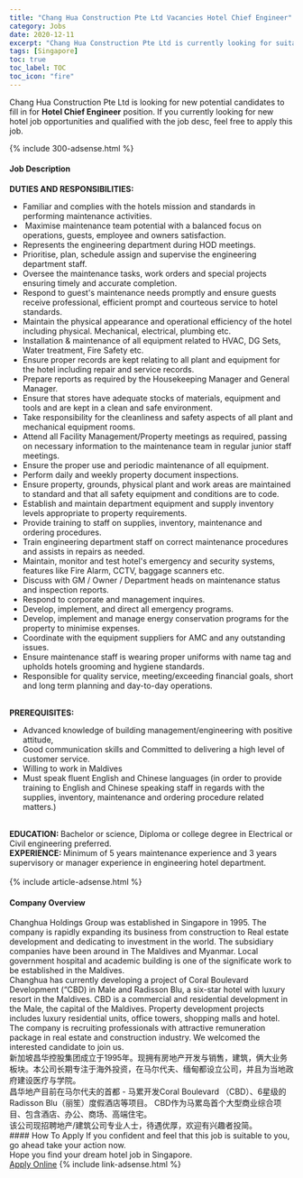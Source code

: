```yaml
---
title: "Chang Hua Construction Pte Ltd Vacancies Hotel Chief Engineer" 
category: Jobs 
date: 2020-12-11 
excerpt: "Chang Hua Construction Pte Ltd is currently looking for suitable person to fill in the Hotel Chief Engineer which positioned at Singapore" 
tags: [Singapore] 
toc: true 
toc_label: TOC 
toc_icon: "fire" 
--- 
```


<p>Chang Hua Construction Pte Ltd is looking for new potential candidates to fill in for <b>Hotel Chief Engineer</b> position. If you currently looking for new hotel job opportunities and qualified with the job desc, feel free to apply this job.
</p>{% include 300-adsense.html %} 
<div><div><div><h4>Job Description</h4></div></div><div><div><span><div><div><strong>DUTIES AND RESPONSIBILITIES:</strong><ul><li>Familiar and complies with the hotels mission and standards in performing maintenance activities.</li><li>&#160;Maximise maintenance team potential with a balanced focus on operations, guests, employee and owners satisfaction.</li><li>Represents the engineering department during HOD meetings.</li><li>Prioritise, plan, schedule assign and supervise the engineering department staff.</li><li>Oversee the maintenance tasks, work orders and special projects ensuring timely and accurate completion.</li><li>Respond to guest's maintenance needs promptly and ensure guests receive professional, efficient prompt and courteous service to hotel standards.</li><li>Maintain the physical appearance and operational efficiency of the hotel including physical. Mechanical, electrical, plumbing etc.</li><li>Installation &amp; maintenance of all equipment related to HVAC, DG Sets, Water treatment, Fire Safety etc.</li><li>Ensure proper records are kept relating to all plant and equipment for the hotel including repair and service records.</li><li>Prepare reports as required by the Housekeeping Manager and General Manager.</li><li>Ensure that stores have adequate stocks of materials, equipment and tools and are kept in a clean and safe environment.</li><li>Take responsibility for the cleanliness and safety aspects of all plant and mechanical equipment rooms.</li><li>Attend all Facility Management/Property meetings as required, passing on necessary information to the maintenance team in regular junior staff meetings.</li><li>Ensure the proper use and periodic maintenance of all equipment.</li><li>Perform daily and weekly property document inspections.</li><li>Ensure property, grounds, physical plant and work areas are maintained to standard and that all safety equipment and conditions are to code.</li><li>Establish and maintain department equipment and supply inventory levels appropriate to property requirements.</li><li>Provide training to staff on supplies, inventory, maintenance and ordering procedures.</li><li>Train engineering department staff on correct maintenance procedures and assists in repairs as needed.</li><li>Maintain, monitor and test hotel's emergency and security systems, features like Fire Alarm, CCTV, baggage scanners etc.</li><li>Discuss with GM / Owner / Department heads on maintenance status and inspection reports.</li><li>Respond to corporate and management inquires.</li><li>Develop, implement, and direct all emergency programs.</li><li>Develop, implement and manage energy conservation programs for the property to minimise expenses.</li><li>Coordinate with the equipment suppliers for AMC and any outstanding issues.</li><li>Ensure maintenance staff is wearing proper uniforms with name tag and upholds hotels grooming and hygiene standards.</li><li>Responsible for quality service, meeting/exceeding financial goals, short and long term planning and day-to-day operations.</li></ul><br><strong>PREREQUISITES:</strong><ul><li>Advanced knowledge of building management/engineering with positive attitude,</li><li>Good communication skills and Committed to delivering a high level of customer service.</li><li>Willing to work in Maldives</li><li>Must speak fluent English and Chinese languages&#160;(in order to provide training to English and Chinese speaking staff in regards with the supplies, inventory, maintenance and ordering procedure related matters.)</li></ul>&#160;&#160;<br><strong>EDUCATION:&#160;</strong>Bachelor or science, Diploma or college degree in Electrical or Civil engineering preferred.<br><strong>EXPERIENCE:&#160;</strong>Minimum of 5 years maintenance experience and 3 years supervisory or manager experience in engineering hotel department.<br>&#160;</div></div></span></div></div></div> 
{% include article-adsense.html %} 
<div><div><div><h4>Company Overview</h4></div></div><div><div><span><div><div>Changhua Holdings Group was established in Singapore in 1995. The company is rapidly expanding its business from construction to Real estate development and dedicating to investment in the world. The subsidiary companies have been around in The Maldives and Myanmar. Local government hospital and academic building is one of the significate work to be established in the Maldives.</div>
<div>Changhua has currently developing a project of Coral Boulevard Development (&#8220;CBD) in Male and Radisson Blu, a six-star hotel with luxury resort in the Maldives. CBD is a commercial and residential development in the Male, the capital of the Maldives. Property development projects includes luxury residential units, office towers, shopping malls and hotel.</div>
<div>The company is recruiting professionals with attractive remuneration package in real estate and construction industry. We welcomed the interested candidate to join us.</div>
<div>&#26032;&#21152;&#22369;&#26124;&#21326;&#25511;&#32929;&#38598;&#22242;&#25104;&#31435;&#20110;1995&#24180;&#12290;&#29616;&#25317;&#26377;&#25151;&#22320;&#20135;&#24320;&#21457;&#19982;&#38144;&#21806;&#65292;&#24314;&#31569;&#65292;&#20457;&#22823;&#19994;&#21153;&#26495;&#22359;&#12290;&#26412;&#20844;&#21496;&#38271;&#26399;&#19987;&#27880;&#20110;&#28023;&#22806;&#25237;&#36164;&#65292;&#22312;&#39532;&#23572;&#20195;&#22827;&#12289;&#32517;&#30008;&#37117;&#35774;&#31435;&#20844;&#21496;&#65292;&#24182;&#19988;&#20026;&#24403;&#22320;&#25919;&#24220;&#24314;&#35774;&#21307;&#30103;&#19982;&#23398;&#38498;&#12290;</div>
<div>&#26124;&#21326;&#22320;&#20135;&#30446;&#21069;&#22312;&#39532;&#23572;&#20195;&#22827;&#30340;&#39318;&#37117; - &#39532;&#32047;&#24320;&#21457;Coral Boulevard &#65288;CBD&#65289;&#12289;6&#26143;&#32423;&#30340;Radisson Blu&#65288;&#20029;&#31513;&#65289;&#24230;&#20551;&#37202;&#24215;&#31561;&#39033;&#30446;&#12290; CBD&#20316;&#20026;&#39532;&#32047;&#23707;&#39318;&#20010;&#22823;&#22411;&#21830;&#19994;&#32508;&#21512;&#39033;&#30446;&#12289;&#21253;&#21547;&#37202;&#24215;&#12289;&#21150;&#20844;&#12289;&#21830;&#22330;&#12289;&#39640;&#31471;&#20303;&#23429;&#12290;</div>
<div>&#35813;&#20844;&#21496;&#29616;&#25307;&#32856;&#22320;&#20135;/&#24314;&#31569;&#20844;&#21496;&#19987;&#19994;&#20154;&#22763;&#65292;&#24453;&#36935;&#20248;&#21402;&#65292;&#27426;&#36814;&#26377;&#20852;&#36259;&#32773;&#25237;&#31616;&#12290;</div></div></span></div></div></div> 
#### How To Apply 
If you confident and feel that this job is suitable to you, go ahead take your action now. <br/> 
Hope you find your dream hotel job in Singapore. <br/> 
<a href="https://www.jobstreet.com.my/en/job/hotel-chief-engineer-8245802/origin/sg?jobId=jobstreet-sg-job-8245802&sectionRank=6&token=0~bb2f6166-b477-4710-ac7a-8ede44cf4c6f&fr=SRP%20View%20In%20New%20Ta" class="btn btn--info" target="_blank" rel="nofollow noopenner">Apply Online</a> 
{% include link-adsense.html %} 